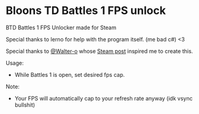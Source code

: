# Bloons TD Battles 1 FPS unlock

BTD Battles 1 FPS Unlocker made for Steam 

Special thanks to lerno for help with the program itself. (me bad c#) <3

Special thanks to [@Walter-o](https://github.com/Walter-o/) whose [Steam post](https://steamcommunity.com/sharedfiles/filedetails/?id=2582279385) inspired me to create this.

Usage:
- While Battles 1 is open, set desired fps cap.


Note:
- Your FPS will automatically cap to your refresh rate anyway (idk vsync bullshit)
